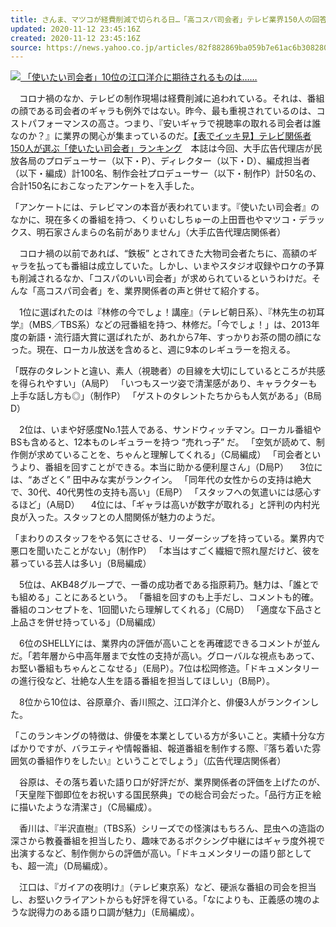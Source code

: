 ```yaml
---
title: さんま、マツコが経費削減で切られる日…「高コスパ司会者」テレビ業界150人の回答（SmartFLASH）
updated: 2020-11-12 23:45:16Z
created: 2020-11-12 23:45:16Z
source: https://news.yahoo.co.jp/articles/82f882869ba059b7e61ac6b3082800f1d3ecd53f
---
```


[![](https://amd-pctr.c.yimg.jp/r/iwiz-amd/20201112-00010002-flash-000-8-view.jpg?w=427&h=640&q=90&exp=10800&pri=l) 「使いたい司会者」10位の江口洋介に期待されるものは……](https://news.yahoo.co.jp/articles/82f882869ba059b7e61ac6b3082800f1d3ecd53f/images/000)

　コロナ禍のなか、テレビの制作現場は経費削減に追われている。それは、番組の顔である司会者のギャラも例外ではない。昨今、最も重視されているのは、コストパフォーマンスの高さ。つまり、『安いギャラで視聴率の取れる司会者は誰なのか？』に業界の関心が集まっているのだ。[【表でイッキ見】テレビ関係者150人が選ぶ「使いたい司会者」ランキング](https://smart-flash.jp/entame/121803/image/2?rf=2)　本誌は今回、大手広告代理店が民放各局のプロデューサー（以下・P）、ディレクター（以下・D）、編成担当者（以下・編成）計100名、制作会社プロデューサー（以下・制作P）計50名の、合計150名におこなったアンケートを入手した。

「アンケートには、テレビマンの本音が表われています。『使いたい司会者』のなかに、現在多くの番組を持つ、くりぃむしちゅーの上田晋也やマツコ・デラックス、明石家さんまらの名前がありません」（大手広告代理店関係者）

　コロナ禍の以前であれば、“鉄板” とされてきた大物司会者たちに、高額のギャラを払っても番組は成立していた。しかし、いまやスタジオ収録やロケの予算も削減されるなか、「コスパのいい司会者」が求められているというわけだ。そんな「高コスパ司会者」を、業界関係者の声と併せて紹介する。

　1位に選ばれたのは『林修の今でしょ！講座』（テレビ朝日系）、『林先生の初耳学』（MBS／TBS系）などの冠番組を持つ、林修だ。「今でしょ！」は、2013年度の新語・流行語大賞に選ばれたが、あれから7年、すっかりお茶の間の顔になった。現在、ローカル放送を含めると、週に9本のレギュラーを抱える。

「既存のタレントと違い、素人（視聴者）の目線を大切にしているところが共感を得られやすい」（A局P） 「いつもスーツ姿で清潔感があり、キャラクターも上手な話し方も◎」（制作P） 「ゲストのタレントたちからも人気がある」（B局D）

　2位は、いまや好感度No.1芸人である、サンドウィッチマン。ローカル番組やBSも含めると、12本ものレギュラーを持つ “売れっ子” だ。
「空気が読めて、制作側が求めていることを、ちゃんと理解してくれる」（C局編成） 「司会者というより、番組を回すことができる。本当に助かる便利屋さん」（D局P）
　3位には、“あざとく” 田中みな実がランクイン。
「同年代の女性からの支持は絶大で、30代、40代男性の支持も高い」（E局P） 「スタッフへの気遣いには感心するほど」（A局D）
　4位には、「ギャラは高いが数字が取れる」と評判の内村光良が入った。スタッフとの人間関係が魅力のようだ。

「まわりのスタッフをやる気にさせる、リーダーシップを持っている。業界内で悪口を聞いたことがない」（制作P） 「本当はすごく繊細で照れ屋だけど、彼を慕っている芸人は多い」（B局編成）

　5位は、AKB48グループで、一番の成功者である指原莉乃。魅力は、「誰とでも組める」ことにあるという。
「番組を回すのも上手だし、コメントも的確。番組のコンセプトを、1回聞いたら理解してくれる」（C局D） 「適度な下品さと上品さを併せ持っている」（D局編成）

　6位のSHELLYには、業界内の評価が高いことを再確認できるコメントが並んだ。「若年層から中高年層まで女性の支持が高い。グローバルな視点もあって、お堅い番組もちゃんとこなせる」（E局P）。7位は松岡修造。「ドキュメンタリーの進行役など、壮絶な人生を語る番組を担当してほしい」（B局P）。

　8位から10位は、谷原章介、香川照之、江口洋介と、俳優3人がランクインした。

「このランキングの特徴は、俳優を本業としている方が多いこと。実績十分な方ばかりですが、バラエティや情報番組、報道番組を制作する際、『落ち着いた雰囲気の番組作りをしたい』ということでしょう」（広告代理店関係者）

　谷原は、その落ち着いた語り口が好評だが、業界関係者の評価を上げたのが、「天皇陛下御即位をお祝いする国民祭典」での総合司会だった。「品行方正を絵に描いたような清潔さ」（C局編成）。

　香川は、『半沢直樹』（TBS系）シリーズでの怪演はもちろん、昆虫への造詣の深さから教養番組を担当したり、趣味であるボクシング中継にはギャラ度外視で出演するなど、制作側からの評価が高い。「ドキュメンタリーの語り部としても、超一流」（D局編成）。

　江口は、『ガイアの夜明け』（テレビ東京系）など、硬派な番組の司会を担当し、お堅いクライアントからも好評を得ている。「なによりも、正義感の塊のような説得力のある語り口調が魅力」（E局編成）。